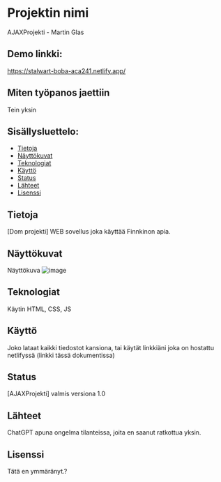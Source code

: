 # Projektin nimi
AJAXProjekti - Martin Glas

## Demo linkki:
https://stalwart-boba-aca241.netlify.app/

## Miten työpanos jaettiin
Tein yksin



## Sisällysluettelo:

- [Tietoja](#about-the-app)
- [Näyttökuvat](#screenshots)
- [Teknologiat](#technologies)
- [Käyttö](#setup)
- [Status](#status)
- [Lähteet](#credits)
- [Lisenssi](#license)

## Tietoja
[Dom projekti] WEB sovellus joka käyttää Finnkinon apia.  

## Näyttökuvat
Näyttökuva 
![image](![image](https://github.com/user-attachments/assets/412a5b14-6732-4f8e-bf5b-9c3300ce099a)
)




## Teknologiat
Käytin HTML, CSS, JS

## Käyttö
Joko lataat kaikki tiedostot kansiona, tai käytät linkkiäni joka on hostattu netlifyssä (linkki tässä dokumentissa)

## Status
[AJAXProjekti] valmis versiona 1.0

## Lähteet




ChatGPT apuna ongelma tilanteissa, joita en saanut ratkottua yksin.

## Lisenssi


Tätä en ymmäränyt.?
